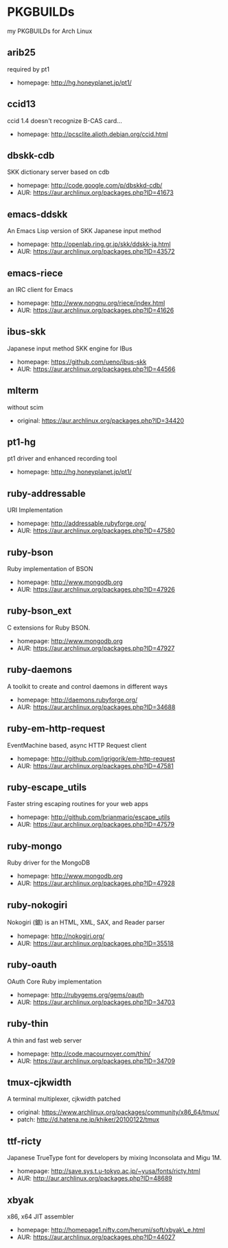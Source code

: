 # PKGBUILDs
my PKGBUILDs for Arch Linux

## arib25
required by pt1

- homepage: http://hg.honeyplanet.jp/pt1/

## ccid13
ccid 1.4 doesn't recognize B-CAS card...

- homepage: http://pcsclite.alioth.debian.org/ccid.html

## dbskk-cdb
SKK dictionary server based on cdb

- homepage: http://code.google.com/p/dbskkd-cdb/
- AUR: https://aur.archlinux.org/packages.php?ID=41673

## emacs-ddskk
An Emacs Lisp version of SKK Japanese input method

- homepage: http://openlab.ring.gr.jp/skk/ddskk-ja.html
- AUR: https://aur.archlinux.org/packages.php?ID=43572

## emacs-riece
an IRC client for Emacs

- homepage: http://www.nongnu.org/riece/index.html
- AUR: https://aur.archlinux.org/packages.php?ID=41626

## ibus-skk
Japanese input method SKK engine for IBus

- homepage: https://github.com/ueno/ibus-skk
- AUR: https://aur.archlinux.org/packages.php?ID=44566

## mlterm
without scim

- original: https://aur.archlinux.org/packages.php?ID=34420

## pt1-hg
pt1 driver and enhanced recording tool

- homepage: http://hg.honeyplanet.jp/pt1/

## ruby-addressable
URI Implementation

- homepage: http://addressable.rubyforge.org/
- AUR: https://aur.archlinux.org/packages.php?ID=47580

## ruby-bson
Ruby implementation of BSON

- homepage: http://www.mongodb.org
- AUR: https://aur.archlinux.org/packages.php?ID=47926

## ruby-bson\_ext
C extensions for Ruby BSON.

- homepage: http://www.mongodb.org
- AUR: https://aur.archlinux.org/packages.php?ID=47927

## ruby-daemons
A toolkit to create and control daemons in different ways

- homepage: http://daemons.rubyforge.org/
- AUR: https://aur.archlinux.org/packages.php?ID=34688

## ruby-em-http-request
EventMachine based, async HTTP Request client

- homepage: http://github.com/igrigorik/em-http-request
- AUR: https://aur.archlinux.org/packages.php?ID=47581

## ruby-escape\_utils
Faster string escaping routines for your web apps

- homepage: http://github.com/brianmario/escape_utils
- AUR: https://aur.archlinux.org/packages.php?ID=47579

## ruby-mongo
Ruby driver for the MongoDB

- homepage: http://www.mongodb.org
- AUR: https://aur.archlinux.org/packages.php?ID=47928

## ruby-nokogiri
Nokogiri (鋸) is an HTML, XML, SAX, and Reader parser

- homepage: http://nokogiri.org/
- AUR: https://aur.archlinux.org/packages.php?ID=35518

## ruby-oauth
OAuth Core Ruby implementation

- homepage: http://rubygems.org/gems/oauth
- AUR: https://aur.archlinux.org/packages.php?ID=34703

## ruby-thin
A thin and fast web server

- homepage: http://code.macournoyer.com/thin/
- AUR: https://aur.archlinux.org/packages.php?ID=34709

## tmux-cjkwidth
A terminal multiplexer, cjkwidth patched

- original: https://www.archlinux.org/packages/community/x86_64/tmux/
- patch: http://d.hatena.ne.jp/khiker/20100122/tmux

## ttf-ricty
Japanese TrueType font for developers by mixing Inconsolata and Migu 1M.

- homepage: http://save.sys.t.u-tokyo.ac.jp/~yusa/fonts/ricty.html
- AUR: http://aur.archlinux.org/packages.php?ID=48689

## xbyak
x86, x64 JIT assembler

- homepage: http://homepage1.nifty.com/herumi/soft/xbyak\_e.html
- AUR: https://aur.archlinux.org/packages.php?ID=44027
